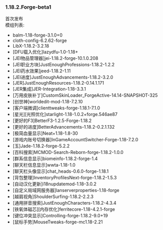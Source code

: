 ### 1.18.2.Forge-beta1  
首次发布  
模组列表:
- balm-1.18-forge-3.1.0+0
- cloth-config-6.2.62-forge
- LibX-1.18.2-3.2.18
- [DFU载入优化]lazydfu-1.0-1.18+
- [JEI物品管理器]jei-1.18.2-forge-10.1.0.208
- [JEI职业方块]JustEnoughProfessions-1.18.2-1.2.2
- [JEI药水效果]jeed-1.18.2-1.11
- [JEI进度]JustEnoughAdvancements-1.18.2-3.2.0
- [JER]JustEnoughResources-1.18.2-0.14.1.171
- [JER集成]JER-Integration-1.18-3.3.1
- [万用皮肤补丁]CustomSkinLoader_ForgeActive-14.14-SNAPSHOT-325
- [创世神]worldedit-mod-1.18-7.2.10
- [客户端微调]clienttweaks-forge-1.18.1-7.1.0
- [星光][光照优化]starlight-1.18-1.0.2+forge.546ae87
- [更好的F3]BetterF3-1.2.5-Forge-1.18.2
- [更好的进度]BetterAdvancements-1.18.2-0.2.1.132
- [极简血量显示]Neat+1.18-1.8-30
- [游戏内账号切换器]InGameAccountSwitcher-Forge-1.18-7.2.0
- [玉]Jade-1.18.2-forge-5.2.2
- [百科搜索]MCMOD-Search-Reborn-forge-1.18.2-1.0.0
- [群系信息显示]biomeinfo-1.18.2-forge-1.4
- [聊天栏信息显示]wwta-1.18-1.0
- [聊天栏头像显示]chat_heads-0.6.0-forge-1.18.1
- [背包整理]InventoryProfilesNext-forge-1.18.2-1.5.3
- [自动汉化更新]i18nupdatemod-1.18-3.0.2
- [自定义局域网服务器]lanserverproperties-1.18-forge
- [越肩视角]ShoulderSurfing-1.18.2-2.2.3
- [通用拼音搜索]JustEnoughCharacters-1.18.2-4.3.4
- [铁氧体磁芯][内存优化]ferritecore-1.18-4.2.1-forge
- [键位冲突显示]Controlling-forge-1.18.2-9.0+19
- [鼠标手势]MouseTweaks-forge-mc1.18-2.21